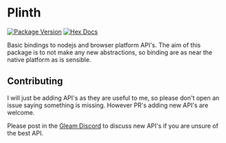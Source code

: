 # Plinth

[![Package Version](https://img.shields.io/hexpm/v/plinth)](https://hex.pm/packages/plinth)
[![Hex Docs](https://img.shields.io/badge/hex-docs-ffaff3)](https://hexdocs.pm/plinth/)

Basic bindings to nodejs and browser platform API's.
The aim of this package is to not make any new abstractions, so binding are as near the native platform as is sensible.

## Contributing

I will just be adding API's as they are useful to me, so please don't open an issue saying something is missing. However PR's adding new API's are welcome.

Please post in the [Gleam Discord](https://discord.com/channels/768594524158427167/768594524158427170) to discuss new API's if you are unsure of the best API.